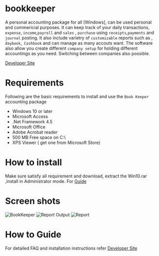 # bookkeeper
A personal accounting package for all [Windows], can be used personal and commericial purposes. It can keep track of your daily transactions, `expense`, `income`,`payroll` and `sales` , `purchase` using `receipts`,`payments` and `journal` posting. It also include varietry of `customizable` reports such as , `daybook`,` Cashbook` and can manage as many accouts want. The software also allow you create different `company setup` for holding different accountings as you need. Switching between companies also possible.

[Developer Site](https://developerm.dev/codehats-bookkeeper_accounting_package/)
# Requirements
Following are the basic requirements to install and use the `Book Keeper` accounting package
- Windows 10 or later
- Microsoft Access
- .Net Framework 4.5
- Microsoft Office
- Adobe Acrobat reader
- 500 MB Free space on C:\
- XPS Viewer ( get one from Microsoft Store)
# How to install
Make sure satisfy all requirement  and download, extract the Win10.rar ,install in Administrator mode. For [Guide](https://developerm.dev/codehats-bookkeeper_accounting_package/)
# Screen shots
![BookKeeper](https://developermblog.files.wordpress.com/2020/06/untitled-1.png)
![Report Output](https://developermblog.files.wordpress.com/2020/06/report.png)
![Report](https://developermblog.files.wordpress.com/2020/06/account_list.png)
# How to Guide
For detailed FAQ and installation instructions refer [Developer Site](https://developerm.dev/codehats-bookkeeper_accounting_package/)
